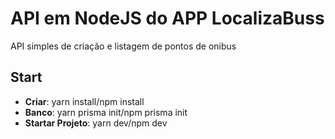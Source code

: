# API em NodeJS do APP LocalizaBuss
API simples de criação e listagem de pontos de onibus

## Start

- **Criar**: yarn install/npm install
- **Banco**: yarn prisma init/npm prisma init
- **Startar Projeto**: yarn dev/npm dev